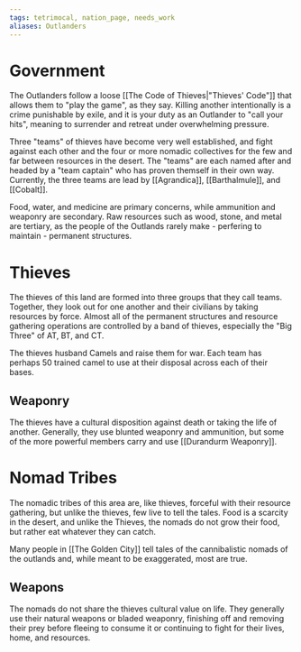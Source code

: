 ```yaml
---
tags: tetrimocal, nation_page, needs_work
aliases: Outlanders
---
```

# Government

The Outlanders follow a loose [[The Code of Thieves|"Thieves' Code"]] that allows them to "play the game", as they say. Killing another intentionally is a crime punishable by exile, and it is your duty as an Outlander to "call your hits", meaning to surrender and retreat under overwhelming pressure. 

Three "teams" of thieves have become very well established, and fight against each other and the four or more nomadic collectives for the few and far between resources in the desert. The "teams" are each named after and headed by a "team captain" who has proven themself in their own way. Currently, the three teams are lead by [[Agrandica]], [[Barthalmule]], and [[Cobalt]].

Food, water, and medicine are primary concerns, while ammunition and weaponry are secondary. Raw resources such as wood, stone, and metal are tertiary, as the people of the Outlands rarely make - perfering to maintain - permanent structures.



# Thieves
The thieves of this land are formed into three groups that they call teams. Together, they look out for one another and their civilians by taking resources by force. Almost all of the permanent structures and resource gathering operations are controlled by a band of thieves, especially the "Big Three" of AT, BT, and CT.

The thieves husband Camels and raise them for war. Each team has perhaps 50 trained camel to use at their disposal across each of their bases.

## Weaponry
The thieves have a cultural disposition against death or taking the life of another. Generally, they use blunted weaponry and ammunition, but some of the more powerful members carry and use [[Durandurm Weaponry]].

# Nomad Tribes
The nomadic tribes of this area are, like thieves, forceful with their resource gathering, but unlike the thieves, few live to tell the tales. Food is a scarcity in the desert, and unlike the Thieves, the nomads do not grow their food, but rather eat whatever they can catch.

Many people in [[The Golden City]] tell tales of the cannibalistic nomads of the outlands and, while meant to be exaggerated, most are true.

## Weapons
The nomads do not share the thieves cultural value on life. They generally use their natural weapons or bladed weaponry, finishing off and removing their prey before fleeing to consume it or continuing to fight for their lives, home, and resources. 